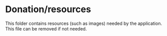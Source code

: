 # Donation/resources

This folder contains resources (such as images) needed by the application. This file can
be removed if not needed.
